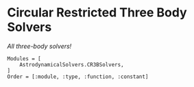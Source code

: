 # Circular Restricted Three Body Solvers

_All three-body solvers!_

```@autodocs
Modules = [
    AstrodynamicalSolvers.CR3BSolvers,
]
Order = [:module, :type, :function, :constant]
```